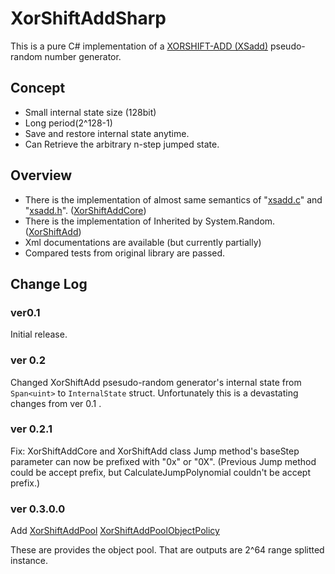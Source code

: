 # XorShiftAddSharp

This is a pure C# implementation of a [XORSHIFT-ADD (XSadd)](http://www.math.sci.hiroshima-u.ac.jp/~m-mat/MT/XSADD/index.html) pseudo-random number generator.



## Concept

- Small internal state size (128bit)
- Long period(2^128-1)
- Save and restore internal state anytime.
- Can Retrieve the arbitrary n-step jumped state.



## Overview

- There is the implementation of almost same semantics of "[xsadd.c](https://github.com/MersenneTwister-Lab/XSadd/blob/master/xsadd.c)" and "[xsadd.h](https://github.com/MersenneTwister-Lab/XSadd/blob/master/xsadd.h)". ([XorShiftAddCore](https://github.com/Tokeiya/XorShiftAddSharp/blob/master/XorShiftAddSharp/XorShiftAddCore.cs))
- There is the implementation of Inherited by System.Random. ([XorShiftAdd](https://github.com/Tokeiya/XorShiftAddSharp/blob/master/XorShiftAddSharp/XorShiftAdd.cs))
- Xml documentations are available (but currently partially)
- Compared tests from original library are passed.



## Change Log

### ver0.1

Initial release.



### ver 0.2

Changed XorShiftAdd psesudo-random generator's internal state from `Span<uint>` to `InternalState` struct.
Unfortunately this is a devastating changes from ver 0.1 .



### ver 0.2.1

Fix: XorShiftAddCore and XorShiftAdd class Jump method's  baseStep parameter can now be prefixed with "0x" or "0X".
(Previous Jump method could be accept prefix, but CalculateJumpPolynomial couldn't be accept prefix.)



### ver 0.3.0.0

Add [XorShiftAddPool](https://github.com/Tokeiya/XorShiftAddSharp/blob/master/XorShiftAddSharp/XorShiftAddPool.cs) [XorShiftAddPoolObjectPolicy ](https://github.com/Tokeiya/XorShiftAddSharp/blob/master/XorShiftAddSharp/XorShiftAddPoolObjectPolicy.cs)

These are provides the object pool. 
That are outputs are 2^64 range splitted instance.

